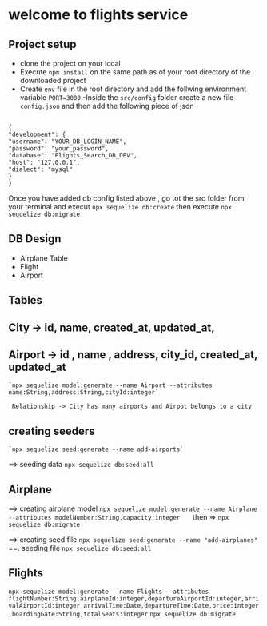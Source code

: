 # welcome to flights service

## Project setup

- clone the project on your local
- Execute `npm install` on the same path as of your root directory of the downloaded project
- Create `env` file in the root directory and add the follwing environment variable
  `PORT=3000`
  -Inside the `src/config` folder create a new file `config.json` and then add the following
  piece of json

```

{
"development": {
"username": "YOUR_DB_LOGIN_NAME",
"password": "your_password",
"database": "Flights_Search_DB_DEV",
"host": "127.0.0.1",
"dialect": "mysql"
}
}
```

Once you have added db config listed above , go tot the src folder from your terminal and execut `npx sequelize db:create` then execute `npx sequelize db:migrate`

## DB Design

- Airplane Table
- Flight
- Airport

## Tables

## City -> id, name, created_at, updated_at,

## Airport -> id , name , address, city_id, created_at, updated_at

    `npx sequelize model:generate --name Airport --attributes name:String,address:String,cityId:integer`

     Relationship -> City has many airports and Airpot belongs to a city

## creating seeders

    `npx sequelize seed:generate --name add-airports`

==> seeding data
`npx sequelize db:seed:all`

## Airplane

==> creating airplane model
`npx sequelize model:generate --name Airplane --attributes modelNumber:String,capacity:integer  
`
then => `npx sequelize db:migrate`

==> creating seed file `npx sequelize seed:generate --name "add-airplanes"`
==. seeding file `npx sequelize db:seed:all`

## Flights

`npx sequelize model:generate --name Flights --attributes flightNumber:String,airplaneId:integer,departureAirportId:integer,arrivalAirportId:integer,arrivalTime:Date,departureTime:Date,price:integer,boardingGate:String,totalSeats:integer`
`npx sequelize db:migrate`
